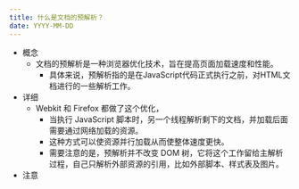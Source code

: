 ```yaml
---
title: 什么是文档的预解析？
date: YYYY-MM-DD
---
```

- 概念
  - 文档的预解析是一种浏览器优化技术，旨在提高页面加载速度和性能。
    - 具体来说，预解析指的是在JavaScript代码正式执行之前，对HTML文档进行的一些解析工作。
- 详细
  - Webkit 和 Firefox 都做了这个优化，
    - 当执行 JavaScript 脚本时，另一个线程解析剩下的文档，并加载后面需要通过网络加载的资源。
    - 这种方式可以使资源并行加载从而使整体速度更快。
    - 需要注意的是，预解析并不改变 DOM 树，它将这个工作留给主解析过程，自己只解析外部资源的引用，比如外部脚本、样式表及图片。
- 注意